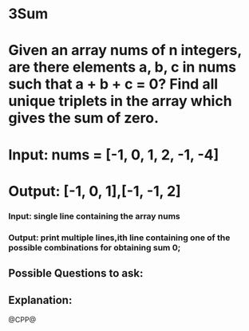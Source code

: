 # 3Sum
# Given an array nums of n integers, are there elements a, b, c in nums such that a + b + c = 0? Find all unique triplets in the array which gives the sum of zero.

# Input: nums = [-1, 0, 1, 2, -1, -4]
# Output: [-1, 0, 1],[-1, -1, 2]
### Input: single line containing the array nums
### Output: print multiple lines,ith line containing one of the possible combinations for obtaining sum 0;

## Possible Questions to ask:

## Explanation:

@CPP@
